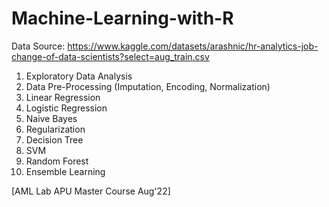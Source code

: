 # Machine-Learning-with-R

Data Source: https://www.kaggle.com/datasets/arashnic/hr-analytics-job-change-of-data-scientists?select=aug_train.csv

1. Exploratory Data Analysis
2. Data Pre-Processing (Imputation, Encoding, Normalization)
3. Linear Regression
4. Logistic Regression
5. Naive Bayes
6. Regularization
7. Decision Tree
8. SVM
9. Random Forest
10. Ensemble Learning

[AML Lab APU Master Course Aug'22]
